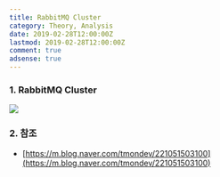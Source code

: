 ```yaml
---
title: RabbitMQ Cluster
category: Theory, Analysis
date: 2019-02-28T12:00:00Z
lastmod: 2019-02-28T12:00:00Z
comment: true
adsense: true
---
```


### 1. RabbitMQ Cluster

![]({{site.baseurl}}/images/theory_analysis/RabbitMQ_Cluster/Cluster.PNG)

### 2. 참조

* [https://m.blog.naver.com/tmondev/221051503100](https://m.blog.naver.com/tmondev/221051503100)
